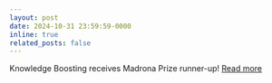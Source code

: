 ```yaml
---
layout: post
date: 2024-10-31 23:59:59-0000
inline: true
related_posts: false
---
```


Knowledge Boosting receives Madrona Prize runner-up! [Read more](https://www.madrona.com/madrona-prize-2024/)
 
